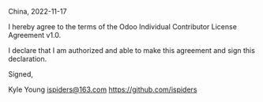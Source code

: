 China, 2022-11-17

I hereby agree to the terms of the Odoo Individual Contributor License
Agreement v1.0.

I declare that I am authorized and able to make this agreement and sign this
declaration.

Signed,

Kyle Young ispiders@163.com https://github.com/ispiders